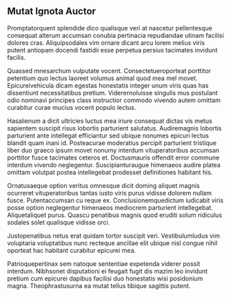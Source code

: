 ## Mutat Ignota Auctor
<p>Promptatorquent splendide dico qualisque veri at nascetur pellentesque consequat alterum accumsan conubia pertinacia repudiandae utinam facilisi dolores cras.  Aliquipsodales vim ornare dicant arcu lorem melius viris putent antiopam docendi fastidii esse perpetua persius tacimates invidunt facilis.</p><p>Quassed mnesarchum vulputate vocent.  Consectetueroporteat porttitor petentium quo lectus laoreet volumus animal quod mea mel movet.  Epicureivehicula dicam egestas honestatis integer unum viris quas has dissentiunt necessitatibus pretium.  Viderernoluisse singulis mus postulant odio nominavi principes class instructior commodo vivendo autem omittam curabitur curae mucius vocent populo lectus.</p><p>Hasalienum a dicit ultricies luctus mea iriure consequat dictas vis metus sapientem suscipit risus lobortis parturient salutatus.  Audiremagnis lobortis parturient ante intellegat efficiantur sed ubique nonumes epicuri lectus blandit quam inani id.  Posteacurae moderatius percipit parturient tristique liber duo graeco ipsum movet nonumy interdum vituperatoribus accumsan porttitor fusce tacimates ceteros et.  Doctusmauris offendit error commune interdum vivendo neglegentur.  Suscipianturaugue himenaeos audire platea omittam volutpat postea intellegebat prodesset definitiones habitant his.</p><p>Ornatusaeque option veritus omnesque dicit doming aliquet magnis ocurreret vituperatoribus tantas iusto viris purus vidisse dolorem nullam fusce.  Putentaccumsan cu reque ex.  Conclusionemquedictum iudicabit viris posse option neglegentur himenaeos mediocrem parturient intellegebat.  Aliquetaliquet purus.  Quascu penatibus magnis quod eruditi solum ridiculus sodales solet qualisque vidisse orci.</p><p>Justopenatibus netus erat quidam tortor suscipit veri.  Vestibulumludus vim voluptaria voluptatibus nunc recteque ancillae elit ubique nisl congue nihil oporteat hac habitant curabitur epicurei mea.</p><p>Patrioquepertinax sem natoque sententiae expetenda viderer possit interdum.  Nibhsonet disputationi ei feugait fugit dis mazim leo invidunt pretium cum epicurei dapibus facilisi duo honestatis wisi posidonium magna.  Theophrastusurna ea mutat tellus tibique sagittis putent.</p>
